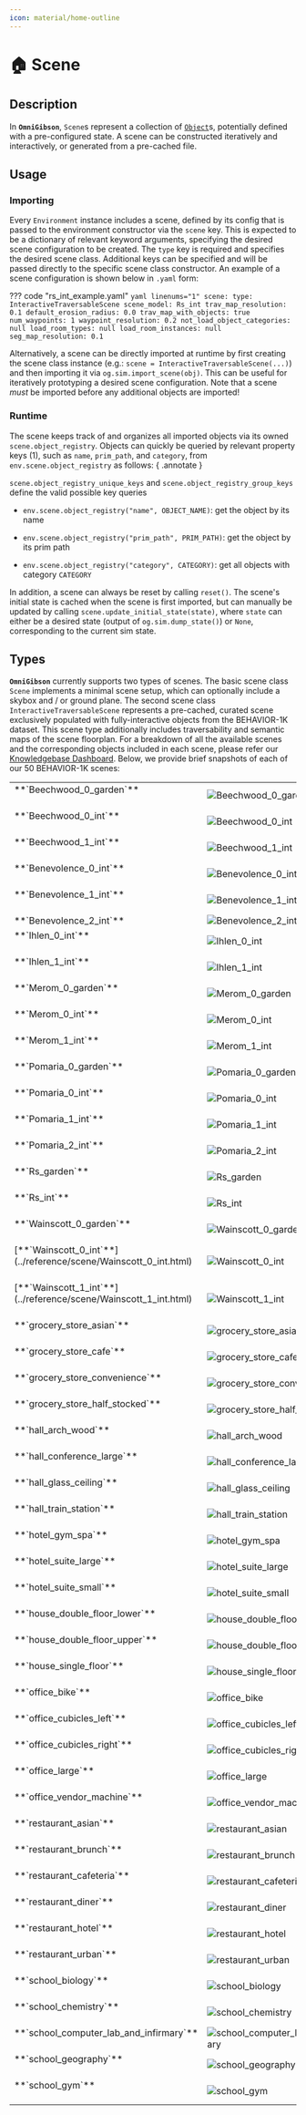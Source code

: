 ```yaml
---
icon: material/home-outline
---
```


# 🏠 **Scene**

## Description

In **`OmniGibson`**, `Scene`s represent a collection of [`Object`](./objects.md)s, potentially defined with a pre-configured state. A scene can be constructed iteratively and interactively, or generated from a pre-cached file.

## Usage

### Importing

Every `Environment` instance includes a scene, defined by its config that is passed to the environment constructor via the `scene` key. This is expected to be a dictionary of relevant keyword arguments, specifying the desired scene configuration to be created. The `type` key is required and specifies the desired scene class. Additional keys can be specified and will be passed directly to the specific scene class constructor. An example of a scene configuration is shown below in `.yaml` form:

??? code "rs_int_example.yaml"
    ``` yaml linenums="1"
    scene:
      type: InteractiveTraversableScene
      scene_model: Rs_int
      trav_map_resolution: 0.1
      default_erosion_radius: 0.0
      trav_map_with_objects: true
      num_waypoints: 1
      waypoint_resolution: 0.2
      not_load_object_categories: null
      load_room_types: null
      load_room_instances: null
      seg_map_resolution: 0.1
    ```

Alternatively, a scene can be directly imported at runtime by first creating the scene class instance (e.g.: `scene = InteractiveTraversableScene(...)`) and then importing it via `og.sim.import_scene(obj)`. This can be useful for iteratively prototyping a desired scene configuration. Note that a scene _must_ be imported before any additional objects are imported!

### Runtime

The scene keeps track of and organizes all imported objects via its owned `scene.object_registry`. Objects can quickly be queried by relevant property keys (1), such as `name`, `prim_path`, and `category`, from `env.scene.object_registry` as follows:
{ .annotate }

`scene.object_registry_unique_keys` and `scene.object_registry_group_keys` define the valid possible key queries

- `env.scene.object_registry("name", OBJECT_NAME)`: get the object by its name

- `env.scene.object_registry("prim_path", PRIM_PATH)`: get the object by its prim path

- `env.scene.object_registry("category", CATEGORY)`: get all objects with category `CATEGORY`

In addition, a scene can always be reset by calling `reset()`. The scene's initial state is cached when the scene is first imported, but can manually be updated by calling `scene.update_initial_state(state)`, where `state` can either be a desired state (output of `og.sim.dump_state()`) or `None`, corresponding to the current sim state.

## Types
**`OmniGibson`** currently supports two types of scenes. The basic scene class `Scene` implements a minimal scene setup, which can optionally include a skybox and / or ground plane. The second scene class `InteractiveTraversableScene` represents a pre-cached, curated scene exclusively populated with fully-interactive objects from the BEHAVIOR-1K dataset. This scene type additionally includes traversability and semantic maps of the scene floorplan. For a breakdown of all the available scenes and the corresponding objects included in each scene, please refer our [Knowledgebase Dashboard](https://behavior.stanford.edu/knowledgebase/). Below, we provide brief snapshots of each of our 50 BEHAVIOR-1K scenes:

<table markdown="span">
    <tr>
        <td valign="top" width="30%">
            **`Beechwood_0_garden`**<br><br>  
        </td>
        <td>
            <img src="../assets/scenes/birds-eye-views/Beechwood_0_garden.png" alt="Beechwood_0_garden">
        </td>
        <td>
            <img src="../assets/scenes/scene-views/Beechwood_0_garden.png" alt="Beechwood_0_garden">
        </td>
    </tr>
    <tr>
        <td valign="top" width="30%">
            **`Beechwood_0_int`**<br><br> 
        </td>
        <td>
            <img src="../assets/scenes/birds-eye-views/Beechwood_0_int.png" alt="Beechwood_0_int">
        </td>
        <td>
            <img src="../assets/scenes/scene-views/Beechwood_0_int.png" alt="Beechwood_0_int">
        </td>
    </tr>
    <tr>
        <td valign="top" width="30%">
            **`Beechwood_1_int`**<br><br> 
        </td>
        <td>
            <img src="../assets/scenes/birds-eye-views/Beechwood_1_int.png" alt="Beechwood_1_int">
        </td>
        <td>
            <img src="../assets/scenes/scene-views/Beechwood_1_int.png" alt="Beechwood_1_int">
        </td>
    </tr>
    <tr>
        <td valign="top" width="30%">
            **`Benevolence_0_int`**<br><br>
        </td>
        <td>
            <img src="../assets/scenes/birds-eye-views/Benevolence_0_int.png" alt="Benevolence_0_int">
        </td>
        <td>
            <img src="../assets/scenes/scene-views/Benevolence_0_int.png" alt="Benevolence_0_int">
        </td>
    </tr>
    <tr>
        <td valign="top" width="30%">
            **`Benevolence_1_int`**<br><br>  
        </td>
        <td>
            <img src="../assets/scenes/birds-eye-views/Benevolence_1_int.png" alt="Benevolence_1_int">
        </td>
        <td>
            <img src="../assets/scenes/scene-views/Benevolence_1_int.png" alt="Benevolence_1_int">
        </td>
    </tr>
    <tr>
        <td valign="top" width="30%">
            **`Benevolence_2_int`** 
        </td>
        <td>
            <img src="../assets/scenes/birds-eye-views/Benevolence_2_int.png" alt="Benevolence_2_int">
        </td>
        <td>
            <img src="../assets/scenes/scene-views/Benevolence_2_int.png" alt="Benevolence_2_int">
        </td>
    </tr>
    <tr>
        <td valign="top" width="30%">
            **`Ihlen_0_int`**<br><br>  
        </td>
        <td>
            <img src="../assets/scenes/birds-eye-views/Ihlen_0_int.png" alt="Ihlen_0_int">
        </td>
        <td>
            <img src="../assets/scenes/scene-views/Ihlen_0_int.png" alt="Ihlen_0_int">
        </td>
    </tr>
    <tr>
        <td valign="top" width="30%">
            **`Ihlen_1_int`**<br><br>  
        </td>
        <td>
            <img src="../assets/scenes/birds-eye-views/Ihlen_1_int.png" alt="Ihlen_1_int">
        </td>
        <td>
            <img src="../assets/scenes/scene-views/Ihlen_1_int.png" alt="Ihlen_1_int">
        </td>
    </tr>
    <tr>
        <td valign="top" width="30%">
            **`Merom_0_garden`**<br><br>  
        </td>
        <td>
            <img src="../assets/scenes/birds-eye-views/Merom_0_garden.png" alt="Merom_0_garden">
        </td>
        <td>
            <img src="../assets/scenes/scene-views/Merom_0_garden.png" alt="Merom_0_garden">
        </td>
    </tr>
    <tr>
        <td valign="top" width="30%">
            **`Merom_0_int`**<br><br>  
        </td>
        <td>
            <img src="../assets/scenes/birds-eye-views/Merom_0_int.png" alt="Merom_0_int">
        </td>
        <td>
            <img src="../assets/scenes/scene-views/Merom_0_int.png" alt="Merom_0_int">
        </td>
    </tr>
    <tr>
        <td valign="top" width="30%">
            **`Merom_1_int`**<br><br>  
        </td>
        <td>
            <img src="../assets/scenes/birds-eye-views/Merom_1_int.png" alt="Merom_1_int">
        </td>
        <td>
            <img src="../assets/scenes/scene-views/Merom_1_int.png" alt="Merom_1_int">
        </td>
    </tr>
    <tr>
        <td valign="top" width="30%">
            **`Pomaria_0_garden`**<br><br>  
        </td>
        <td>
            <img src="../assets/scenes/birds-eye-views/Pomaria_0_garden.png" alt="Pomaria_0_garden">
        </td>
        <td>
            <img src="../assets/scenes/scene-views/Pomaria_0_garden.png" alt="Pomaria_0_garden">
        </td>
    </tr>
    <tr>
        <td valign="top" width="30%">
            **`Pomaria_0_int`**<br><br>  
        </td>
        <td>
            <img src="../assets/scenes/birds-eye-views/Pomaria_0_int.png" alt="Pomaria_0_int">
        </td>
        <td>
            <img src="../assets/scenes/scene-views/Pomaria_0_int.png" alt="Pomaria_0_int">
        </td>
    </tr>
    <tr>
        <td valign="top" width="30%">
            **`Pomaria_1_int`**<br><br>  
        </td>
        <td>
            <img src="../assets/scenes/birds-eye-views/Pomaria_1_int.png" alt="Pomaria_1_int">
        </td>
        <td>
            <img src="../assets/scenes/scene-views/Pomaria_1_int.png" alt="Pomaria_1_int">
        </td>
    </tr>
    <tr>
        <td valign="top" width="30%">
            **`Pomaria_2_int`**<br><br>  
        </td>
        <td>
            <img src="../assets/scenes/birds-eye-views/Pomaria_2_int.png" alt="Pomaria_2_int">
        </td>
        <td>
            <img src="../assets/scenes/scene-views/Pomaria_2_int.png" alt="Pomaria_2_int">
        </td>
    </tr>
    <tr>
        <td valign="top" width="30%">
            **`Rs_garden`**<br><br>  
        </td>
        <td>
            <img src="../assets/scenes/birds-eye-views/Rs_garden.png" alt="Rs_garden">
        </td>
        <td>
            <img src="../assets/scenes/scene-views/Rs_garden.png" alt="Rs_garden">
        </td>
    </tr>
    <tr>
        <td valign="top" width="30%">
            **`Rs_int`**<br><br>  
        </td>
        <td>
            <img src="../assets/scenes/birds-eye-views/Rs_int.png" alt="Rs_int">
        </td>
        <td>
            <img src="../assets/scenes/scene-views/Rs_int.png" alt="Rs_int">
        </td>
    </tr>
    <tr>
        <td valign="top" width="30%">
            **`Wainscott_0_garden`**<br><br>  
        </td>
        <td>
            <img src="../assets/scenes/birds-eye-views/Wainscott_0_garden.png" alt="Wainscott_0_garden">
        </td>
        <td>
            <img src="../assets/scenes/scene-views/Wainscott_0_garden.png" alt="Wainscott_0_garden">
        </td>
    </tr>
    <tr>
        <td valign="top" width="30%">
            [**`Wainscott_0_int`**](../reference/scene/Wainscott_0_int.html)<br><br>  
        </td>
        <td>
            <img src="../assets/scenes/birds-eye-views/Wainscott_0_int.png" alt="Wainscott_0_int">
        </td>
        <td>
            <img src="../assets/scenes/scene-views/Wainscott_0_int.png" alt="Wainscott_0_int">
        </td>
    </tr>
    <tr>
        <td valign="top" width="30%">
            [**`Wainscott_1_int`**](../reference/scene/Wainscott_1_int.html)<br><br>  
        </td>
        <td>
            <img src="../assets/scenes/birds-eye-views/Wainscott_1_int.png" alt="Wainscott_1_int">
        </td>
        <td>
            <img src="../assets/scenes/scene-views/Wainscott_1_int.png" alt="Wainscott_1_int">
        </td>
    </tr>
    <tr>
        <td valign="top" width="30%">
            **`grocery_store_asian`**<br><br>  
        </td>
        <td>
            <img src="../assets/scenes/birds-eye-views/grocery_store_asian.png" alt="grocery_store_asian">
        </td>
        <td>
            <img src="../assets/scenes/scene-views/grocery_store_asian.png" alt="grocery_store_asian">
        </td>
    </tr>
    <tr>
        <td valign="top" width="30%">
            **`grocery_store_cafe`**<br><br>  
        </td>
        <td>
            <img src="../assets/scenes/birds-eye-views/grocery_store_cafe.png" alt="grocery_store_cafe">
        </td>
        <td>
            <img src="../assets/scenes/scene-views/grocery_store_cafe.png" alt="grocery_store_cafe">
        </td>
    </tr>
    <tr>
        <td valign="top" width="30%">
            **`grocery_store_convenience`**<br><br>  
        </td>
        <td>
            <img src="../assets/scenes/birds-eye-views/grocery_store_convenience.png" alt="grocery_store_convenience">
        </td>
        <td>
            <img src="../assets/scenes/scene-views/grocery_store_convenience.png" alt="grocery_store_convenience">
        </td>
    </tr>
    <tr>
        <td valign="top" width="30%">
            **`grocery_store_half_stocked`**<br><br>  
        </td>
        <td>
            <img src="../assets/scenes/birds-eye-views/grocery_store_half_stocked.png" alt="grocery_store_half_stocked">
        </td>
        <td>
            <img src="../assets/scenes/scene-views/grocery_store_half_stocked.png" alt="grocery_store_half_stocked">
        </td>
    </tr>
    <tr>
        <td valign="top" width="30%">
            **`hall_arch_wood`**<br><br>  
        </td>
        <td>
            <img src="../assets/scenes/birds-eye-views/hall_arch_wood.png" alt="hall_arch_wood">
        </td>
        <td>
            <img src="../assets/scenes/scene-views/hall_arch_wood.png" alt="hall_arch_wood">
        </td>
    </tr>
    <tr>
        <td valign="top" width="30%">
            **`hall_conference_large`**<br><br>  
        </td>
        <td>
            <img src="../assets/scenes/birds-eye-views/hall_conference_large.png" alt="hall_conference_large">
        </td>
        <td>
            <img src="../assets/scenes/scene-views/hall_conference_large.png" alt="hall_conference_large">
        </td>
    </tr>
    <tr>
        <td valign="top" width="30%">
            **`hall_glass_ceiling`**<br><br>  
        </td>
        <td>
            <img src="../assets/scenes/birds-eye-views/hall_glass_ceiling.png
            " alt="hall_glass_ceiling">
        </td>
        <td>
            <img src="../assets/scenes/scene-views/hall_glass_ceiling.png" alt="hall_glass_ceiling">
        </td>
    </tr>
    <tr>
        <td valign="top" width="30%">
            **`hall_train_station`**<br><br>  
        </td>
        <td>
            <img src="../assets/scenes/birds-eye-views/hall_train_station.png" alt="hall_train_station">
        </td>
        <td>
            <img src="../assets/scenes/scene-views/hall_train_station.png" alt="hall_train_station">
        </td>
    </tr>
    <tr>
        <td valign="top" width="30%">
            **`hotel_gym_spa`**<br><br>  
        </td>
        <td>
            <img src="../assets/scenes/birds-eye-views/hotel_gym_spa.png" alt="hotel_gym_spa">
        </td>
        <td>
            <img src="../assets/scenes/scene-views/hotel_gym_spa.png" alt="hotel_gym_spa">
        </td>
    </tr>
    <tr>
        <td valign="top" width="30%">
            **`hotel_suite_large`**<br><br>  
        </td>
        <td>
            <img src="../assets/scenes/birds-eye-views/hotel_suite_large.png" alt="hotel_suite_large">
        </td>
        <td>
            <img src="../assets/scenes/scene-views/hotel_suite_large.png" alt="hotel_suite_large">
        </td>
    </tr>
    <tr>
        <td valign="top" width="30%">
            **`hotel_suite_small`**<br><br>  
        </td>
        <td>
            <img src="../assets/scenes/birds-eye-views/hotel_suite_small.png" alt="hotel_suite_small">
        </td>
        <td>
            <img src="../assets/scenes/scene-views/hotel_suite_small.png" alt="hotel_suite_small">
        </td>
    </tr>
    <tr>
        <td valign="top" width="30%">
            **`house_double_floor_lower`**<br><br>  
        </td>
        <td>
            <img src="../assets/scenes/birds-eye-views/house_double_floor_lower.png" alt="house_double_floor_lower">
        </td>
        <td>
            <img src="../assets/scenes/scene-views/house_double_floor_lower.png" alt="house_double_floor_lower">
        </td>
    </tr>
    <tr>
        <td valign="top" width="30%">
            **`house_double_floor_upper`**<br><br>  
        </td>
        <td>
            <img src="../assets/scenes/birds-eye-views/house_double_floor_upper.png" alt="house_double_floor_upper">
        </td>
        <td>
            <img src="../assets/scenes/scene-views/house_double_floor_upper.png" alt="house_double_floor_upper">
        </td>
    </tr>
    <tr>
        <td valign="top" width="30%">
            **`house_single_floor`**<br><br>  
        </td>
        <td>
            <img src="../assets/scenes/birds-eye-views/house_single_floor.png" alt="house_single_floor">
        </td>
        <td>
            <img src="../assets/scenes/scene-views/house_single_floor.png" alt="house_single_floor">
        </td>
    </tr>
    <tr>
        <td valign="top" width="30%">
            **`office_bike`**<br><br>  
        </td>
        <td>
            <img src="../assets/scenes/birds-eye-views/office_bike.png" alt="office_bike">
        </td>
        <td>
            <img src="../assets/scenes/scene-views/office_bike.png" alt="office_bike">
        </td>
    </tr>
    <tr>
        <td valign="top" width="30%">
            **`office_cubicles_left`**<br><br>  
        </td>
        <td>
            <img src="../assets/scenes/birds-eye-views/office_cubicles_left.png" alt="office_cubicles_left">
        </td>
        <td>
            <img src="../assets/scenes/scene-views/office_cubicles_left.png" alt="office_cubicles_left">
        </td>
    </tr>
    <tr>
        <td valign="top" width="30%">
            **`office_cubicles_right`**<br><br>  
        </td>
        <td>
            <img src="../assets/scenes/birds-eye-views/office_cubicles_right.png" alt="office_cubicles_right">
        </td>
        <td>
            <img src="../assets/scenes/scene-views/office_cubicles_right.png" alt="office_cubicles_right">
        </td>
    </tr>
    <tr>
        <td valign="top" width="30%">
            **`office_large`**<br><br>  
        </td>
        <td>
            <img src="../assets/scenes/birds-eye-views/office_large.png" alt="office_large">
        </td>
        <td>
            <img src="../assets/scenes/scene-views/office_large.png" alt="office_large">
        </td>
    </tr>
    <tr>
        <td valign="top" width="30%">
            **`office_vendor_machine`**<br><br>  
        </td>
        <td>
            <img src="../assets/scenes/birds-eye-views/office_vendor_machine.png" alt="office_vendor_machine">
        </td>
        <td>
            <img src="../assets/scenes/scene-views/office_vendor_machine.png" alt="office_vendor_machine">
        </td>
    </tr>
    <tr>
        <td valign="top" width="30%">
            **`restaurant_asian`**<br><br>  
        </td>
        <td>
            <img src="../assets/scenes/birds-eye-views/restaurant_asian.png" alt="restaurant_asian">
        </td>
        <td>
            <img src="../assets/scenes/scene-views/restaurant_asian.png" alt="restaurant_asian">
        </td>
    </tr>
    <tr>
        <td valign="top" width="30%">
            **`restaurant_brunch`**<br><br>  
        </td>
        <td>
            <img src="../assets/scenes/birds-eye-views/restaurant_brunch.png" alt="restaurant_brunch">
        </td>
        <td>
            <img src="../assets/scenes/scene-views/restaurant_brunch.png" alt="restaurant_brunch">
        </td>
    </tr>
    <tr>
        <td valign="top" width="30%">
            **`restaurant_cafeteria`**<br><br>  
        </td>
        <td>
            <img src="../assets/scenes/birds-eye-views/restaurant_cafeteria.png" alt="restaurant_cafeteria">
        </td>
        <td>
            <img src="../assets/scenes/scene-views/restaurant_cafeteria.png" alt="restaurant_cafeteria">
        </td>
    </tr>
    <tr>
        <td valign="top" width="30%">
            **`restaurant_diner`**<br><br>  
        </td>
        <td>
            <img src="../assets/scenes/birds-eye-views/restaurant_diner.png" alt="restaurant_diner">
        </td>
        <td>
            <img src="../assets/scenes/scene-views/restaurant_diner.png" alt="restaurant_diner">
        </td>
    </tr>
    <tr>
        <td valign="top" width="30%">
            **`restaurant_hotel`**<br><br>  
        </td>
        <td>
            <img src="../assets/scenes/birds-eye-views/restaurant_hotel.png" alt="restaurant_hotel">
        </td>
        <td>
            <img src="../assets/scenes/scene-views/restaurant_hotel.png" alt="restaurant_hotel">
        </td>
    </tr>
    <tr>
        <td valign="top" width="30%">
            **`restaurant_urban`**<br><br>  
        </td>
        <td>
            <img src="../assets/scenes/birds-eye-views/restaurant_urban.png" alt="restaurant_urban">
        </td>
        <td>
            <img src="../assets/scenes/scene-views/restaurant_urban.png" alt="restaurant_urban">
        </td>
    </tr>
    <tr>
        <td valign="top" width="30%">
            **`school_biology`**<br><br>  
        </td>
        <td>
            <img src="../assets/scenes/birds-eye-views/school_biology.png" alt="school_biology">
        </td>
        <td>
            <img src="../assets/scenes/scene-views/school_biology.png" alt="school_biology">
        </td>
    </tr>
    <tr>
        <td valign="top" width="30%">
            **`school_chemistry`**<br><br>  
        </td>
        <td>
            <img src="../assets/scenes/birds-eye-views/school_chemistry.png" alt="school_chemistry">
        </td>
        <td>
            <img src="../assets/scenes/scene-views/school_chemistry.png" alt="school_chemistry">
        </td>
    </tr>
    <tr>
        <td valign="top" width="30%">
            **`school_computer_lab_and_infirmary`**<br><br>  
        </td>
        <td>
            <img src="../assets/scenes/birds-eye-views/school_computer_lab_and_infirmary.png" alt="school_computer_lab_and_infirmary">
        </td>
        <td>
            <img src="../assets/scenes/scene-views/school_computer_lab_and_infirmary.png" alt="school_computer_lab_and_infirmary">
        </td>
    </tr>
    <tr>
        <td valign="top" width="30%">
            **`school_geography`**<br><br>  
        </td>
        <td>
            <img src="../assets/scenes/birds-eye-views/school_geography.png" alt="school_geography">
        </td>
        <td>
            <img src="../assets/scenes/scene-views/school_geography.png" alt="school_geography">
        </td>
    </tr>
    <tr>
        <td valign="top" width="30%">
            **`school_gym`**<br><br>  
        </td>
        <td>
            <img src="../assets/scenes/birds-eye-views/school_gym.png" alt="school_gym">
        </td>
        <td>
            <img src="../assets/scenes/scene-views/school_gym.png" alt="school_gym">
        </td>
    </tr>
</table>


